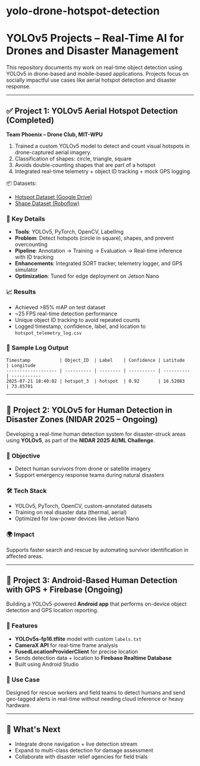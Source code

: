 # yolo-drone-hotspot-detection
#  YOLOv5 Projects – Real-Time AI for Drones and Disaster Management

This repository documents my work on real-time object detection using YOLOv5 in drone-based and mobile-based applications. Projects focus on socially impactful use cases like aerial hotspot detection and disaster response.

---

## ✅ Project 1: YOLOv5 Aerial Hotspot Detection (Completed)

**Team Phoenix – Drone Club, MIT-WPU**

1) Trained a custom YOLOv5 model to detect and count visual hotspots in drone-captured aerial imagery.  
2) Classification of shapes: circle, triangle, square  
3) Avoids double-counting shapes that are part of a hotspot  
4) Integrated real-time telemetry + object ID tracking + mock GPS logging

📦 Datasets:  
- [Hotspot Dataset (Google Drive)](https://drive.google.com/drive/folders/1CqV3xo4GNSLW-X3P4zRiQwx5ixkLLGUO?usp=drive_link)  
- [Shape Dataset (Roboflow)](https://universe.roboflow.com/purasuas/classifying-shapes)

### 🔧 Key Details
- **Tools**: YOLOv5, PyTorch, OpenCV, LabelImg  
- **Problem**: Detect hotspots (circle in square), shapes, and prevent overcounting  
- **Pipeline**: Annotation → Training → Evaluation → Real-time inference with ID tracking  
- **Enhancements**: Integrated SORT tracker, telemetry logger, and GPS simulator  
- **Optimization**: Tuned for edge deployment on Jetson Nano

### 📈 Results
- Achieved >85% mAP on test dataset  
- ~25 FPS real-time detection performance  
- Unique object ID tracking to avoid repeated counts  
- Logged timestamp, confidence, label, and location to `hotspot_telemetry_log.csv`

### 📄 Sample Log Output
```
Timestamp           | Object_ID  | Label    | Confidence | Latitude   | Longitude
------------------- | ---------- | -------- | ---------- | ---------- | -----------
2025-07-21 18:40:02 | hotspot_3  | hotspot  | 0.92       | 18.52083   | 73.85701
```

---

## 🧭 Project 2: YOLOv5 for Human Detection in Disaster Zones (NIDAR 2025 – Ongoing)

Developing a real-time human detection system for disaster-struck areas using **YOLOv5**, as part of the **NIDAR 2025 AI/ML Challenge**.

### 🎯 Objective
- Detect human survivors from drone or satellite imagery  
- Support emergency response teams during natural disasters

### 🛠️ Tech Stack
- YOLOv5, PyTorch, OpenCV, custom-annotated datasets  
- Training on real disaster data (thermal, aerial)  
- Optimized for low-power devices like Jetson Nano

### 🌍 Impact
Supports faster search and rescue by automating survivor identification in affected areas.

---

## 📱 Project 3: Android-Based Human Detection with GPS + Firebase (Ongoing)

Building a YOLOv5-powered **Android app** that performs on-device object detection and GPS location reporting.

### 🔧 Features
- **YOLOv5s-fp16.tflite** model with custom `labels.txt`  
- **CameraX API** for real-time frame analysis  
- **FusedLocationProviderClient** for precise location  
- Sends detection data + location to **Firebase Realtime Database**  
- Built using Android Studio

### 🔗 Use Case
Designed for rescue workers and field teams to detect humans and send geo-tagged alerts in real-time without needing cloud inference or heavy hardware.

---

## 🔮 What's Next
- Integrate drone navigation + live detection stream  
- Expand to multi-class detection for damage assessment  
- Collaborate with disaster relief agencies for field trials
